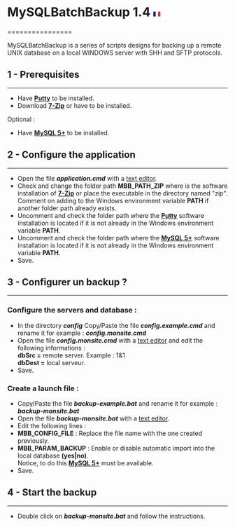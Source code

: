 # MySQLBatchBackup 1.4 [![fr-FR](https://github.com/shim-sao/XtrmAddons-Batch/blob/master/MySQLBatchBackup/images/france-flag-icon-16.png)](https://github.com/shim-sao/XtrmAddons-Batch/blob/master/MySQLBatchBackup/readme.md)
================

MySQLBatchBackup is a series of scripts designs for backing up a remote UNIX database on a local WINDOWS server with SHH and SFTP protocols.

## 1 - Prerequisites
-----------------

*   Have **[Putty](https://www.putty.org)** to be installed.
*   Download **[7-Zip](http://www.7-zip.org/)** or have to be installed.

Optional :

*   Have **[MySQL 5+](https://www.mysql.com)** to be installed.

## 2 - Configure the application
-----------------------------

*   Open the file **_application.cmd_** with a [text editor](https://notepad-plus-plus.org).
*   Check and change the folder path **MBB\_PATH\_ZIP** where is the software installation of **[7-Zip](http://www.7-zip.org/)** or place the executable in the directory named "zip".  
    Comment on adding to the Windows environment variable **PATH** if another folder path already exists.
*   Uncomment and check the folder path where the **[Putty](https://www.putty.org)** software installation is located if it is not already in the Windows environment variable **PATH**.
*   Uncomment and check the folder path where the **[MySQL 5+](https://www.mysql.com)** software installation is located if it is not already in the Windows environment variable **PATH**.
*   Save.

## 3 - Configurer un backup ?
--------------------------

### Configure the servers and database :

*   In the directory **_config_** Copy/Paste the file **_config.example.cmd_** and rename it for example : **_config.monsite.cmd_**
*   Open the file **_config.monsite.cmd_** with a [text editor](https://notepad-plus-plus.org) and edit the following informations :  
    **dbSrc =** remote server. Example : 1&1  
    **dbDest =** local serveur.
*   Save.

### Create a launch file :

*   Copy/Paste the file **_backup-example.bat_** and rename it for example : **_backup-monsite.bat_**
*   Open the file **_backup-monsite.bat_** with a [text editor](https://notepad-plus-plus.org).
*   Edit the following lines :
*   **MBB\_CONFIG\_FILE** : Replace the file name with the one created previously.
*   **MBB\_PARAM\_BACKUP** : Enable or disable automatic import into the local database **(yes|no)**.  
    Notice, to do this **[MySQL 5+](https://www.mysql.com)** must be available.
*   Save.

## 4 - Start the backup
--------------------

*   Double click on **_backup-monsite.bat_** and follow the instructions.